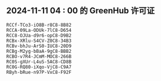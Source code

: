 ## 2024-11-11 04 : 00 的 GreenHub 许可证
```
RCCf-TCo3-iO8B-r8C8-8B82
RCCA-09La-ODUk-7lC8-D654
RCC8-OJUa-d9r6-opC8-D9B2
RCBx-XRlu-S4CV-Z0C8-34B3
RCBv-bhJu-ArS0-IUC8-20D9
RCBg-M2yg-bBaA-9gC8-BBB2
RCBO-v7R4-JCmM-MOC8-266B
RC0S-gXUr-L4uS-5AC8-CD8B
RC0G-RQ80-iXqo-VjC8-C9A7
RByh-bRue-n97P-VxC8-F92F
```
